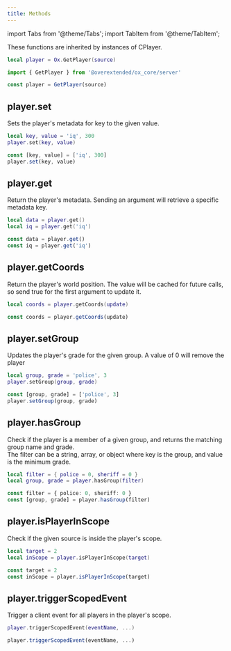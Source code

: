 ```yaml
---
title: Methods
---
```


import Tabs from '@theme/Tabs';
import TabItem from '@theme/TabItem';

These functions are inherited by instances of CPlayer.


<Tabs>
<TabItem value='lua' label='Lua'>

```lua
local player = Ox.GetPlayer(source)
```
</TabItem>
<TabItem value='js/ts' label='JS/TS'>

```ts
import { GetPlayer } from '@overextended/ox_core/server'

const player = GetPlayer(source)
```
</TabItem>
</Tabs>

## player.set

Sets the player's metadata for key to the given value.


<Tabs>
<TabItem value='lua' label='Lua'>

```lua
local key, value = 'iq', 300
player.set(key, value)
```
</TabItem>
<TabItem value='js/ts' label='JS/TS'>

```ts
const [key, value] = ['iq', 300]
player.set(key, value)
```
</TabItem>
</Tabs>


## player.get

Return the player's metadata. Sending an argument will retrieve a specific metadata key.

<Tabs>
<TabItem value='lua' label='Lua'>

```lua
local data = player.get()
local iq = player.get('iq')
```
</TabItem>
<TabItem value='js/ts' label='JS/TS'>

```ts
const data = player.get()
const iq = player.get('iq')
```
</TabItem>
</Tabs>

## player.getCoords

Return the player's world position. The value will be cached for future calls, so send true for the first argument to update it.

<Tabs>
<TabItem value='lua' label='Lua'>

```lua
local coords = player.getCoords(update)
```
</TabItem>
<TabItem value='js/ts' label='JS/TS'>

```ts
const coords = player.getCoords(update)
```
</TabItem>
</Tabs>

## player.setGroup

Updates the player's grade for the given group. A value of 0 will remove the player

<Tabs>
<TabItem value='lua' label='Lua'>

```lua
local group, grade = 'police', 3
player.setGroup(group, grade)
```
</TabItem>
<TabItem value='js/ts' label='JS/TS'>

```ts
const [group, grade] = ['police', 3]
player.setGroup(group, grade)
```
</TabItem>
</Tabs>

## player.hasGroup

Check if the player is a member of a given group, and returns the matching group name and grade.  
The filter can be a string, array, or object where key is the group, and value is the minimum grade.

<Tabs>
<TabItem value='lua' label='Lua'>

```lua
local filter = { police = 0, sheriff = 0 }
local group, grade = player.hasGroup(filter)
```
</TabItem>
<TabItem value='js/ts' label='JS/TS'>

```ts
const filter = { police: 0, sheriff: 0 }
const [group, grade] = player.hasGroup(filter)
```
</TabItem>
</Tabs>

## player.isPlayerInScope

Check if the given source is inside the player's scope.

<Tabs>
<TabItem value='lua' label='Lua'>

```lua
local target = 2
local inScope = player.isPlayerInScope(target)
```
</TabItem>
<TabItem value='js/ts' label='JS/TS'>

```ts
const target = 2
const inScope = player.isPlayerInScope(target)
```
</TabItem>
</Tabs>

## player.triggerScopedEvent

Trigger a client event for all players in the player's scope.

<Tabs>
<TabItem value='lua' label='Lua'>

```lua
player.triggerScopedEvent(eventName, ...)
```
</TabItem>
<TabItem value='js/ts' label='JS/TS'>

```ts
player.triggerScopedEvent(eventName, ...)
```
</TabItem>
</Tabs>

